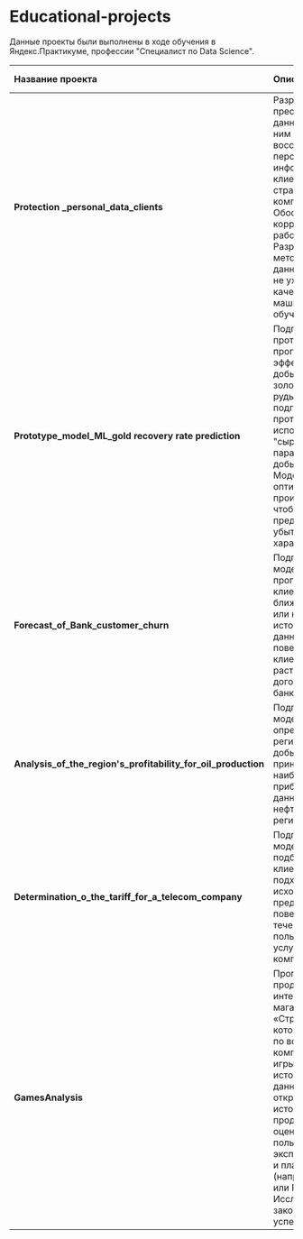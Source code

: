 # Educational-projects
Данные проекты были выполнены в ходе обучения в Яндекс.Практикуме, профессии  "Специалист по Data Science".

| Название проекта | Описание | Используемые библиотеки | 
| :---------------------- | :---------------------- | :---------------------- |
|**Protection _personal_data_clients**| Разработка метода преобразования данных, чтобы по ним было сложно восстановить персональную информацию о клиентах страховой компании. Обоснование корректности работы метода. Разработанный метод защищает данные и при этом не ухудшает качество моделей машинного обучения |pandas, numpy, sklearn
|**Prototype_model_ML_gold recovery rate prediction**| Подготовка прототипа модели, прогнозирующей эффективность добычи золота из золотосодержащей руды. Для подготовки прототипа модели использовала "сырые" данные с параметрами добычи и очистки . Модель поможет оптимизировать производство, чтобы не запускать предприятие с убыточными характеристиками.|pandas, numpy, matplotlib, sklearn, scipy, seaborn 
|**Forecast_of_Bank_customer_churn**| Подготовка модели для прогноза, уйдёт клиент из банка в ближайшее время или нет. Анализ исторические данные о поведении клиентов и расторжении договоров с банком.|pandas, numpy, matplotlib, sklearn, scipy
|**Analysis_of_the_region's_profitability_for_oil_production**| Подготовка модели для определения региона, где добыча нефти принесёт наибольшую прибыль. Анализ данных о пробах нефти в трёх регионах.|pandas, numpy, matplotlib, sklearn, scipy
|**Determination_o_the_tariff_for_a_telecom_company**|Подготовка модели, которая подберет для клиента подходящий тариф, исходя из его предпочтений и поведения в течения времени пользования услугами компании.|pandas, numpy, matplotlib, sklearn, scipy, plotly
|**GamesAnalysis**| Прогнозирование продаж в интернет-магазине «Стримчик», который продаёт по всему миру компьютерные игры. Изучены исторические данные из открытых источников о продажах игр, оценки пользователей и экспертов, жанры и платформы (например, Xbox или PlayStation). Исследованы закономерности успешности игр. |pandas, numpy, matplotlib, sklearn, scipy, plotly 
